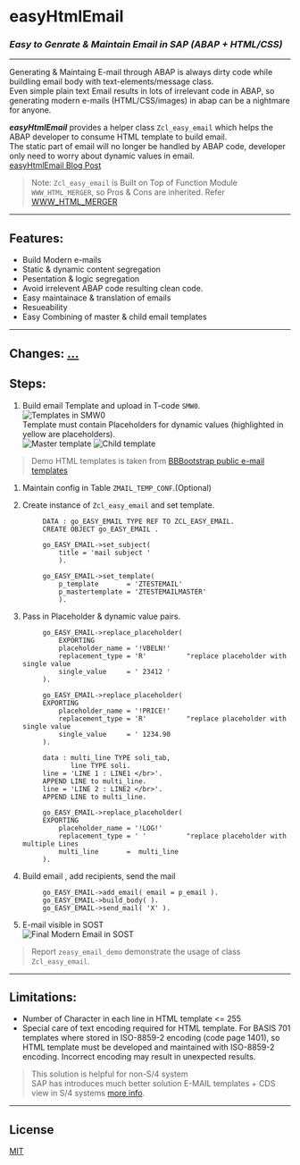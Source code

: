 # easyHtmlEmail
### *Easy to Genrate & Maintain Email in SAP (ABAP + HTML/CSS)*

---

Generating & Maintaing E-mail through ABAP is always dirty code while buildling email body with text-elements/message class.  
Even simple plain text Email results in lots of irrelevant code in ABAP, so generating modern e-mails (HTML/CSS/images) in abap can be a nightmare for anyone.

***easyHtmlEmail*** provides a helper class `Zcl_easy_email` which helps the ABAP developer to consume HTML template to build email.  
The static part of email will no longer be handled by ABAP code, developer only need to worry about dynamic values in email.  
[easyHtmlEmail Blog Post](https://blogs.sap.com/2021/10/04/easy-to-generate-maintain-email-abap-html-templates-easyhtmlemail)

> Note: `Zcl_easy_email` is Built on Top of Function Module `WWW_HTML_MERGER`, so Pros & Cons are inherited. Refer [WWW_HTML_MERGER](https://help.sap.com/saphelp_autoid2007/helpdata/en/2b/d921034b8a11d1894c0000e8323c4f/content.htm?no_cache=true)

---

## Features:

- Build Modern e-mails
- Static & dynamic content segregation
- Pesentation & logic segregation
- Avoid irrelevent ABAP code resulting clean code.
- Easy maintainace & translation of emails
- Resueability
- Easy Combining of master & child email templates

---
## Changes: [...](CHANGELOG.md)
## Steps:
1. Build email Template and upload in T-code `SMW0`.  
    ![Templates in SMW0](assests/img/SMW0.jpg)  
    Template must contain Placeholders for dynamic values (highlighted in yellow are placeholders).  
    ![Master template](assests/img/Master_html.jpg)
    ![Child template](assests/img/Child_html.jpg)  
> Demo HTML templates is taken from [BBBootstrap public e-mail templates](https://bbbootstrap.com/snippets/order-confirmation-email-template-19073214)  


1. Maintain config in Table `ZMAIL_TEMP_CONF`.(Optional)
   
2. Create instance of `Zcl_easy_email` and set template.  
            
            DATA : go_EASY_EMAIL TYPE REF TO ZCL_EASY_EMAIL.
            CREATE OBJECT go_EASY_EMAIL .
            
            go_EASY_EMAIL->set_subject(
                title = 'mail subject '
                ).

            go_EASY_EMAIL->set_template(
                p_template       = 'ZTESTEMAIL' 
                p_mastertemplate = 'ZTESTEMAILMASTER'
                ).
            
3. Pass in Placeholder & dynamic value pairs.  

            go_EASY_EMAIL->replace_placeholder(
                EXPORTING
                placeholder_name = '!VBELN!'
                replacement_type = 'R'          "replace placeholder with single value
                single_value     = ' 23412 '
            ).

            go_EASY_EMAIL->replace_placeholder(
            EXPORTING
                placeholder_name = '!PRICE!'
                replacement_type = 'R'          "replace placeholder with single value
                single_value     = ' 1234.90
            ).

            data : multi_line TYPE soli_tab,
                   line TYPE soli.
            line = 'LINE 1 : LINE1 </br>'.
            APPEND LINE to multi_line.
            line = 'LINE 2 : LINE2 </br>'.
            APPEND LINE to multi_line.
            
            go_EASY_EMAIL->replace_placeholder(
            EXPORTING
                placeholder_name = '!LOG!'
                replacement_type = ' '          "replace placeholder with multiple Lines
                multi_line       =  multi_line
            ).

4. Build email , add recipients, send the mail

            go_EASY_EMAIL->add_email( email = p_email ).
            go_EASY_EMAIL->build_body( ).
            go_EASY_EMAIL->send_mail( 'X' ).

5. E-mail visible in SOST  
   ![Final Modern Email in SOST](assests/img/Final_Mail_in_SOST.jpg)

> Report `zeasy_email_demo` demonstrate the usage of class `Zcl_easy_email`.  

---

## Limitations:
- Number of Character in each line in HTML template <= 255  
- Special care of text encoding required for HTML template. For BASIS 701 templates where stored in ISO-8859-2 encoding (code page 1401), so HTML template must be developed and maintained with ISO-8859-2 encoding. Incorrect encoding may result in unexpected results.  

> This solution is helpful for non-S/4 system  
> SAP has introduces much better solution E-MAIL templates + CDS view in S/4 systems [more info](https://blogs.sap.com/2019/10/12/e-mail-templates-in-s4-hana/).

---

## License

[MIT](LICENSE)
